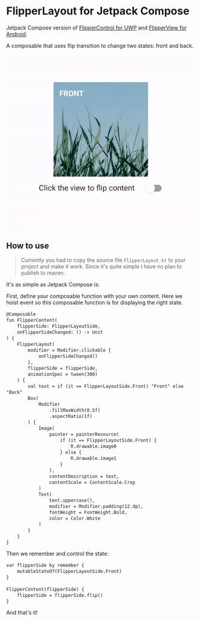 # FlipperLayout for Jetpack Compose
Jetpack Compose version of [FlipperControl for UWP](https://github.com/JuniperPhoton/FlipperControlUWP) and [FlipperView for Android](https://github.com/JuniperPhoton/FlipperLayout).

A composable that uses flip transition to change two states: front and back.

![](./doc/demo.gif)

## How to use

> Currently you had to copy the source file `FlipperLayout.kt` to your project and make it work. Since it's quite simple I have no plan to publish to maven.

It's as simple as Jetpack Compose is:

First, define your composable function with your own content. Here we hoist event so this composable function is for displaying the right state.

```
@Composable
fun FlipperContent(
    flipperSide: FlipperLayoutSide,
    onFlipperSideChanged: () -> Unit
) {
    FlipperLayout(
        modifier = Modifier.clickable {
            onFlipperSideChanged()
        },
        flipperSide = flipperSide,
        animationSpec = tween(300)
    ) {
        val text = if (it == FlipperLayoutSide.Front) "Front" else "Back"
        Box(
            Modifier
                .fillMaxWidth(0.5f)
                .aspectRatio(1f)
        ) {
            Image(
                painter = painterResource(
                    if (it == FlipperLayoutSide.Front) {
                        R.drawable.image0
                    } else {
                        R.drawable.image1
                    }
                ),
                contentDescription = text,
                contentScale = ContentScale.Crop
            )
            Text(
                text.uppercase(),
                modifier = Modifier.padding(12.dp),
                fontWeight = FontWeight.Bold,
                color = Color.White
            )
        }
    }
}
```

Then we remember and control the state:

```
var flipperSide by remember {
    mutableStateOf(FlipperLayoutSide.Front)
}

FlipperContent(flipperSide) {
    flipperSide = flipperSide.flip()
}
```

And that's it!